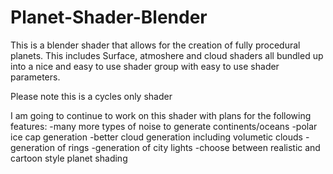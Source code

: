# Planet-Shader-Blender
This is a blender shader that allows for the creation of fully procedural planets. This includes Surface, atmoshere and cloud shaders all bundled up into a nice and easy to use shader group with easy to use shader parameters. 

Please note this is a cycles only shader

I am going to continue to work on this shader with plans for the following features:
  -many more types of noise to generate continents/oceans
  -polar ice cap generation
  -better cloud generation including volumetic clouds
  -generation of rings
  -generation of city lights
  -choose between realistic and cartoon style planet shading
